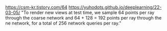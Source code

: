 https://csm-kr.tistory.com/64
https://yuhodots.github.io/deeplearning/22-03-05/
"To render new views at test time, we sample 64 points per ray through the coarse network and 64 + 128 = 192 points per ray through the ne network, for a total of 256 network queries per ray."
